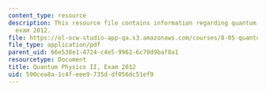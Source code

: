 ```yaml
---
content_type: resource
description: This resource file contains information regarding quantum physics II,
  exam 2012.
file: https://ol-ocw-studio-app-qa.s3.amazonaws.com/courses/8-05-quantum-physics-ii-fall-2013/590cea8a1c4feee9735ddf056dc51ef9_MIT8_05F13_final_2012.pdf
file_type: application/pdf
parent_uid: 66e538e1-4724-c4e5-9962-6c70d9baf8a1
resourcetype: Document
title: Quantum Physics II, Exam 2012
uid: 590cea8a-1c4f-eee9-735d-df056dc51ef9
---
```

